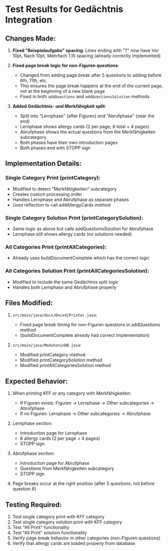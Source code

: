 # Test Results for Gedächtnis Integration

## Changes Made:

1. **Fixed "Beispielaufgabe" spacing**: Lines ending with "?" now have Vor 10pt, Nach 10pt, Mehrfach 1.15 spacing (already correctly implemented)

2. **Fixed page break logic for non-Figuren questions**: 
   - Changed from adding page break after 5 questions to adding before 6th, 11th, etc.
   - This ensures the page break happens at the end of the current page, not at the beginning of a new blank page
   - Fixed in both `addQuestions` and `addQuestionsSolution` methods

3. **Added Gedächtnis- und Merkfähigkeit split**:
   - Split into "Lernphase" (after Figuren) and "Abrufphase" (near the end)
   - Lernphase shows allergy cards (2 per page, 8 total = 4 pages)
   - Abrufphase shows the actual questions from the Merkfähigkeiten subcategory
   - Both phases have their own introduction pages
   - Both phases end with STOPP sign

## Implementation Details:

### Single Category Print (printCategory):
- Modified to detect "Merkfähigkeiten" subcategory
- Creates custom processing order
- Handles Lernphase and Abrufphase as separate phases
- Uses reflection to call addAllergyCards method

### Single Category Solution Print (printCategorySolution):
- Same logic as above but calls addQuestionsSolution for Abrufphase
- Lernphase still shows allergy cards (no solutions needed)

### All Categories Print (printAllCategories):
- Already uses buildDocumentComplete which has the correct logic

### All Categories Solution Print (printAllCategoriesSolution):
- Modified to include the same Gedächtnis split logic
- Handles both Lernphase and Abrufphase properly

## Files Modified:

1. `src/main/java/docx/Docx4jPrinter.java`:
   - Fixed page break timing for non-Figuren questions in addQuestions method
   - (buildDocumentComplete already had correct implementation)

2. `src/main/java/MedatoninDB.java`:
   - Modified printCategory method
   - Modified printCategorySolution method  
   - Modified printAllCategoriesSolution method

## Expected Behavior:

1. When printing KFF or any category with Merkfähigkeiten:
   - If Figuren exists: Figuren → Lernphase → Other subcategories → Abrufphase
   - If no Figuren: Lernphase → Other subcategories → Abrufphase
   
2. Lernphase section:
   - Introduction page for Lernphase
   - 8 allergy cards (2 per page = 4 pages)
   - STOPP sign
   
3. Abrufphase section:
   - Introduction page for Abrufphase  
   - Questions from Merkfähigkeiten subcategory
   - STOPP sign

4. Page breaks occur at the right position (after 5 questions, not before question 6)

## Testing Required:

1. Test single category print with KFF category
2. Test single category solution print with KFF category
3. Test "All Print" functionality
4. Test "All Print" solution functionality
5. Verify page break behavior in other categories (non-Figuren questions)
6. Verify that allergy cards are loaded properly from database

